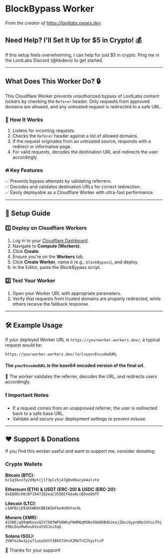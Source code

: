 # BlockBypass Worker
###### From the creator of https://lootlabs.pages.dev.

## Need Help? I'll Set It Up for $5 in Crypto! 💰
If this setup feels overwhelming, I can help for just $5 in crypto. Ping me in the LootLabs Discord (@kbdevs) to get started.

---

## What Does This Worker Do? 🔒
This Cloudflare Worker prevents unauthorized bypass of LootLabs content lockers by checking the `Referer` header. Only requests from approved domains are allowed, and any untrusted request is redirected to a safe URL.

### 🚀 How It Works
1. Listens for incoming requests.
2. Checks the `Referer` header against a list of allowed domains.
3. If the request originates from an untrusted source, responds with a redirect or informative page.
4. For valid requests, decodes the destination URL and redirects the user accordingly.

### 🔥 Key Features
✅ Prevents bypass attempts by validating referrers.<br>
✅ Decodes and validates destination URLs for correct redirection.<br>
✅ Easily deployable as a Cloudflare Worker with ultra-fast performance.<br>

---

## 📌 Setup Guide

### 1️⃣ Deploy on Cloudflare Workers
1. Log in to your [Cloudflare Dashboard](https://dash.cloudflare.com/).
2. Navigate to **Compute (Workers)**.
3. Click **Create**.
4. Ensure you're on the **Workers** tab.
5. Click **Create Worker**, name it (e.g., `blockBypass`), and deploy.
6. In the Editor, paste the BlockBypass script.

### 2️⃣ Test Your Worker
1. Open your Worker URL with appropriate parameters.
2. Verify that requests from trusted domains are properly redirected, while others receive the fallback response.

---

## 🛠 Example Usage
If your deployed Worker URL is `https://yourworker.workers.dev/`, a typical request would be:

```
https://yourworker.workers.dev/?url=yourEncodedURL
```

#### The `yourEncodedURL` is the base64 encoded version of the final url.

🔹 The worker validates the referrer, decodes the URL, and redirects users accordingly.

### ❗ Important Notes
- If a request comes from an unapproved referrer, the user is redirected back to a safe base URL.
- Validate and secure your deployment settings to prevent misuse.

---

## ❤️ Support & Donations
If you find this worker useful and want to support me, consider donating:

### **Crypto Wallets**

**Bitcoin (BTC):**  
`bc1q5kvxfy2d9ptcjlf3plz5j47g8x06ucym4ulste`

**Ethereum (ETH) & USDT (ERC-20) & USDC (ERC-20):**  
`0xE80Dc00cBf1947282eaC355D5f6daAccB5ee86fF`

**Litecoin (LTC):**  
`LSAFBzjE91KkWDbCBB1WZmFbe4U9XYac9L`

**Monero (XMR):**  
`42VNEjqQ9qWGoovQ2V7XQfWFkDWhyFWdMQqM5Nv5GK8DBdGJeajZQvi8ypn6NzSVhiLFhiX96LDuxMw6vubVxaYd3JoiXqG`

**Solana (SOL):**  
`3VWTezAw3pjw71uea5UtY3BkGTdVvXZMoTnZJhyLFccP`

🙌 Thanks for your support!

